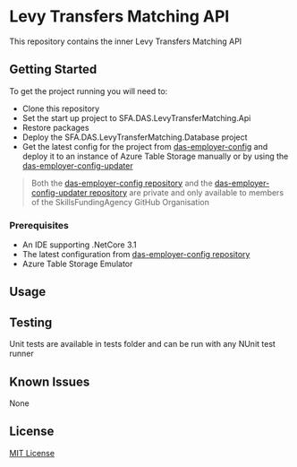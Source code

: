 # Levy Transfers Matching API

This repository contains the inner Levy Transfers Matching API

## Getting Started

To get the project running you will need to:

* Clone this repository
* Set the start up project to SFA.DAS.LevyTransferMatching.Api
* Restore packages
* Deploy the SFA.DAS.LevyTransferMatching.Database project
* Get the latest config for the project from [das-employer-config](https://github.com/SkillsFundingAgency/das-employer-config) and deploy it to an instance of Azure Table Storage manually or by using the [das-employer-config-updater](https://github.com/SkillsFundingAgency/das-employer-config-updater)

> Both the [das-employer-config repository](https://github.com/SkillsFundingAgency/das-employer-config) and the [das-employer-config-updater repository](https://github.com/SkillsFundingAgency/das-employer-config-updater) are private and only available to members of the SkillsFundingAgency GitHub Organisation

### Prerequisites

* An IDE supporting .NetCore 3.1
* The latest configuration from [das-employer-config repository](https://github.com/SkillsFundingAgency/das-employer-config)
* Azure Table Storage Emulator

## Usage

## Testing

Unit tests are available in tests folder and can be run with any NUnit test runner

## Known Issues

None

## License

[MIT License](https://choosealicense.com/licenses/mit/)

